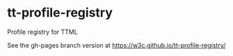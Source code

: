 # tt-profile-registry
Profile registry for TTML

See the gh-pages branch version at https://w3c.github.io/tt-profile-registry/
